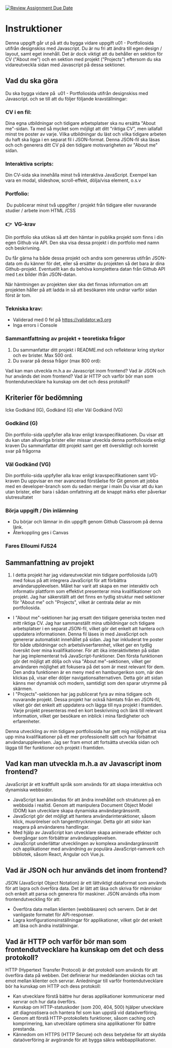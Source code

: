[![Review Assignment Due Date](https://classroom.github.com/assets/deadline-readme-button-22041afd0340ce965d47ae6ef1cefeee28c7c493a6346c4f15d667ab976d596c.svg)](https://classroom.github.com/a/Y0f03qEq)
# Instruktioner

Denna uppgift går ut på att du bygga vidare uppgift u01 - Portfoliosida utifrån designskiss med Javascript. Du är nu fri att ändra till egen design / layout, samt eget innehåll. Det är dock viktigt att du behåller en sektion för CV ("About me") och en sektion med projekt ("Projects") eftersom du ska vidareutveckla sidan med Javascript på dessa sektioner. 

## Vad du ska göra

Du ska bygga vidare på  u01 - Portfoliosida utifrån designskiss med Javascript. och se till att du följer följande kravställningar: 

### CV i en fil:
Dina egna utbildningar och tidigare arbetsplatser ska nu ersätta "About me"-sidan. Ta med så mycket som möjligt att ditt "riktiga CV", men iallafall minst tre poster av varje.
Vilka utbildningar du läst och vilka tidigare arbeten du haft ska ligga i en separat fil i JSON-format. Denna JSON-fil ska läsas och och generera ditt CV på den tidigare motsvarigheten av "About me" sidan.


### Interaktiva scripts:
Din CV-sida ska innehålla minst två interaktiva JavaScript. Exempel kan vara en modal, slideshow, scroll-effekt, dölja/visa element, o.s.v

### Portfolio:
 Du publicerar minst två uppgifter / projekt från tidigare eller nuvarande studier / arbete inom HTML /CSS

### 👉  VG-krav

Din portfolio ska utökas så att den hämtar in publika projekt som finns i din egen Github via API. Den ska visa dessa projekt i din portfolio med namn och beskrivning.

Du får gärna ha både dessa projekt och andra som genereras utifrån JSON-data om du känner för det, eller så ersätter du projekten så det bara är dina Github-projekt. Eventuellt kan du behöva komplettera datan från Github API med t.ex bilder ifrån JSON-datan.

När hämtningen av projekten sker ska det finnas information om att projekten håller på att ladda in så att besökaren inte undrar varför sidan först är tom.



### Tekniska krav:
* Validerad med 0 fel på https://validator.w3.org
* Inga errors i Console

### Sammantfattning av projekt + teoretiska frågor

1. Du sammanfattar ditt projekt i README.md och reflekterar kring styrkor och ev brister. Max 500 ord.
2. Du svarar på dessa frågor (max 800 ord):

Vad kan man utveckla m.h.a av Javascript inom frontend?
Vad är JSON och hur används det inom frontend?
Vad är HTTP och varför bör man som frontendutvecklare ha kunskap om det och dess protokoll?


## Kriterier för bedömning


Icke Godkänd (IG), Godkänd (G) eller Väl Godkänd (VG)

### Godkänd (G)
Din portfolio-sida uppfyller alla krav enligt kravspecifikationen.
Du visar att du kan utan allvarliga brister eller missar utveckla denna portfoliosida enligt kraven
Du sammanfattar ditt projekt samt ger ett översiktligt och korrekt svar på frågorna


### Väl Godkänd (VG)

Din portfolio-sida uppfyller alla krav enligt kravspecifikationen samt VG-kraven
Du uppvisar en mer avancerad förståelse för Git genom att jobba med en developer-branch som du sedan mergar i main
Du visar att du kan utan brister, eller bara i sådan omfattning att de knappt märks eller påverkar slutresultatet


### Börja uppgift / Din inlämning
* Du börjar och lämnar in din uppgift genom Github Classroom på denna länk.
* Återkoppling ges i Canvas











### Fares Elloumi  FJS24

## Sammanfattning av projekt
1. I detta projekt har jag vidareutvecklat min tidigare portfoliosida (u01) med fokus på att  integrera JavaScript för att förbättra användarupplevelsen. Målet har varit att skapa en mer interaktiv och informativ plattform som effektivt presenterar mina kvalifikationer och projekt. Jag har säkerställt att det finns en tydlig struktur med sektioner för "About me" och "Projects", vilket är centrala delar av min portfoliosida.
* I "About me"-sektionen har jag ersatt den tidigare generiska texten med mitt riktiga CV. Jag har sammanställt mina utbildningar och tidigare arbetsplatser i en separat JSON-fil, vilket gör det enkelt att hantera och uppdatera informationen. Denna fil läses in med JavaScript och genererar automatiskt innehållet på sidan. Jag har inkluderat tre poster för både utbildningar och arbetslivserfarenhet, vilket ger en tydlig översikt över mina kvalifikationer.
För att öka interaktiviteten på sidan har jag implementerat två JavaScript-funktioner. Den första funktionen gör det möjligt att dölja och visa "About me"-sektionen, vilket ger användaren möjlighet att fokusera på det som är mest relevant för dem. Den andra funktionen är en meny med en hamburgerikon som, när den klickas på, visar eller döljer navigationsalternativen. Detta gör att sidan känns mer dynamisk och modern, samtidigt som den sparar utrymme på skärmen.
* I "Projects"-sektionen har jag publicerat fyra av mina tidigare och nuvarande projekt. Dessa projekt har också hämtats från en JSON-fil, vilket gör det enkelt att uppdatera och lägga till nya projekt i framtiden. Varje projekt presenteras med en kort beskrivning och länk till relevant information, vilket ger besökare en inblick i mina färdigheter och erfarenheter.

Denna utveckling av min tidigare portfoliosida har gett mig möjlighet att visa upp mina kvalifikationer på ett mer professionellt sätt och har förbättrat användarupplevelsen. Jag ser fram emot att fortsätta utveckla sidan och lägga till fler funktioner och projekt i framtiden.

## Vad kan man utveckla m.h.a av Javascript inom frontend?
JavaScript är ett kraftfullt språk som används för att skapa interaktiva och dynamiska webbsidor.

* JavaScript kan användas för att ändra innehållet och strukturen på en webbsida i realtid. Genom att manipulera Document Object Model (DOM) kan utvecklare skapa dynamiska användargränssnitt.
* JavaScript gör det möjligt att hantera användarinteraktioner, såsom klick, musrörelser och tangenttryckningar. Detta gör att sidor kan reagera på användarens handlingar.
* Med hjälp av JavaScript kan utvecklare skapa animerade effekter och övergångar som förbättrar användarupplevelsen.
* JavaScript underlättar utvecklingen av komplexa användargränssnitt och applikationer med användning av populära JavaScript-ramverk och bibliotek, såsom React, Angular och Vue.js. 

## Vad är JSON och hur används det inom frontend?
JSON (JavaScript Object Notation) är ett lättviktigt dataformat som används för att lagra och överföra data. Det är lätt att läsa och skriva för människor och enkelt att parsa och generera för maskiner. JSON används ofta inom frontendutveckling för att:
* Överföra data mellan klienten (webbläsaren) och servern. Det är det vanligaste formatet för API-responser.
* Lagra konfigurationsinställningar för applikationer, vilket gör det enkelt att läsa och ändra inställningar.

## Vad är HTTP och varför bör man som frontendutvecklare ha kunskap om det och dess protokoll?
HTTP (Hypertext Transfer Protocol) är det protokoll som används för att överföra data på webben. Det definierar hur meddelanden skickas och tas emot mellan klienter och servrar. 
Anledningar till varför frontendutvecklare bör ha kunskap om HTTP och dess protokoll:
* Kan utvecklare förstå bättre hur deras applikationer kommunicerar med servrar och hur data överförs.
* Kunskap om HTTP-statuskoder (som 200, 404, 500) hjälper utvecklare att diagnostisera och hantera fel som kan uppstå vid dataöverföring.
* Genom att förstå HTTP-protokollets funktioner, såsom caching och komprimering, kan utvecklare optimera sina applikationer för bättre prestanda.
* Kännedom om HTTPS (HTTP Secure) och dess betydelse för att skydda dataöverföring är avgörande för att bygga säkra webbapplikationer.

